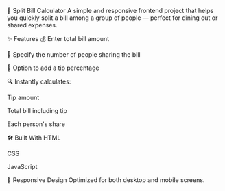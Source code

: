 💸 Split Bill Calculator
A simple and responsive frontend project that helps you quickly split a bill among a group of people — perfect for dining out or shared expenses.

✨ Features
💰 Enter total bill amount

👥 Specify the number of people sharing the bill

🎯 Option to add a tip percentage

🔍 Instantly calculates:

Tip amount

Total bill including tip

Each person's share

🛠️ Built With
HTML

CSS

JavaScript

📱 Responsive Design
Optimized for both desktop and mobile screens.

